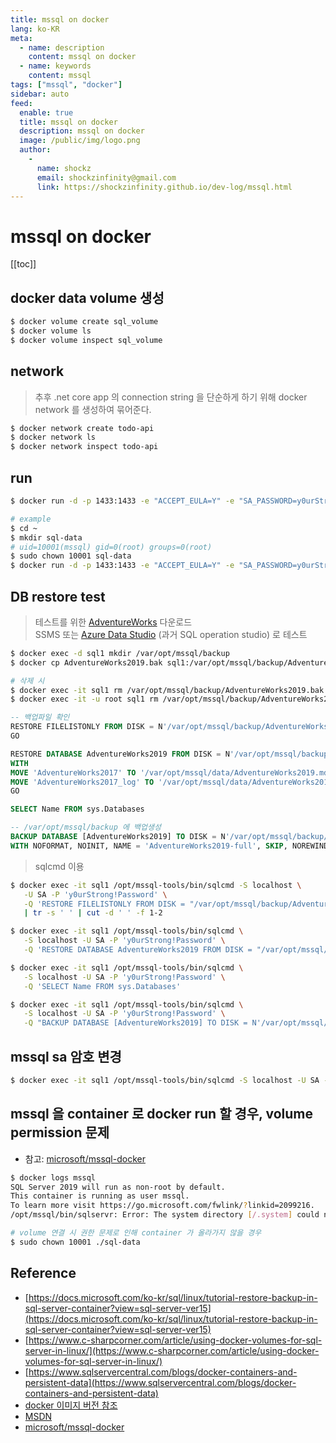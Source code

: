 ```yaml
---
title: mssql on docker
lang: ko-KR
meta:
  - name: description
    content: mssql on docker
  - name: keywords
    content: mssql
tags: ["mssql", "docker"]
sidebar: auto
feed:
  enable: true
  title: mssql on docker
  description: mssql on docker
  image: /public/img/logo.png
  author:
    -
      name: shockz
      email: shockzinfinity@gmail.com
      link: https://shockzinfinity.github.io/dev-log/mssql.html
---
```


# mssql on docker

<TagLinks />

[[toc]]

## docker data volume 생성

```bash
$ docker volume create sql_volume
$ docker volume ls
$ docker volume inspect sql_volume
```

## network

> 추후 .net core app 의 connection string 을 단순하게 하기 위해 docker network 를 생성하여 묶어준다.

```bash
$ docker network create todo-api
$ docker network ls
$ docker network inspect todo-api
```

## run

```bash
$ docker run -d -p 1433:1433 -e "ACCEPT_EULA=Y" -e "SA_PASSWORD=y0urStrong!Password" --network=todo-api --name sql1 -v sql_volume:/var/opt/mssql mcr.microsoft.com/mssql/server:2019-latest

# example
$ cd ~
$ mkdir sql-data
# uid=10001(mssql) gid=0(root) groups=0(root)
$ sudo chown 10001 sql-data
$ docker run -d -p 1433:1433 -e "ACCEPT_EULA=Y" -e "SA_PASSWORD=y0urStrong\!Password" --network=mssql-outer --name mssql -v /home/user/sql-data:/var/opt/mssql mcr.microsoft.com/mssql/server:2019-latest
```

## DB restore test

> 테스트를 위한 [AdventureWorks](https://docs.microsoft.com/ko-kr/sql/samples/adventureworks-install-configure?view=sql-server-ver15&tabs=ssms) 다운로드  
> SSMS 또는 [Azure Data Studio](https://docs.microsoft.com/en-us/sql/azure-data-studio/download-azure-data-studio?view=sql-server-ver15) (과거 SQL operation studio) 로 테스트

```bash
$ docker exec -d sql1 mkdir /var/opt/mssql/backup
$ docker cp AdventureWorks2019.bak sql1:/var/opt/mssql/backup/AdventureWorks2019.bak

# 삭제 시
$ docker exec -it sql1 rm /var/opt/mssql/backup/AdventureWorks2019.bak
$ docker exec -it -u root sql1 rm /var/opt/mssql/backup/AdventureWorks2019.bak
```
```sql
-- 백업파일 확인
RESTORE FILELISTONLY FROM DISK = N'/var/opt/mssql/backup/AdventureWorks2019.bak'
GO

RESTORE DATABASE AdventureWorks2019 FROM DISK = N'/var/opt/mssql/backup/AdventureWorks2019.bak'
WITH
MOVE 'AdventureWorks2017' TO '/var/opt/mssql/data/AdventureWorks2019.mdf',
MOVE 'AdventureWorks2017_log' TO '/var/opt/mssql/data/AdventureWorks2019_log.ldf'
GO

SELECT Name FROM sys.Databases

-- /var/opt/mssql/backup 에 백업생성
BACKUP DATABASE [AdventureWorks2019] TO DISK = N'/var/opt/mssql/backup/AdventureWorks2019_2.bak'
WITH NOFORMAT, NOINIT, NAME = 'AdventureWorks2019-full', SKIP, NOREWIND, NOUNLOAD, STATS = 10
```
> sqlcmd 이용

```bash
$ docker exec -it sql1 /opt/mssql-tools/bin/sqlcmd -S localhost \
   -U SA -P 'y0urStrong!Password' \
   -Q 'RESTORE FILELISTONLY FROM DISK = "/var/opt/mssql/backup/AdventureWorks2019.bak"' \
   | tr -s ' ' | cut -d ' ' -f 1-2

$ docker exec -it sql1 /opt/mssql-tools/bin/sqlcmd \
   -S localhost -U SA -P 'y0urStrong!Password' \
   -Q 'RESTORE DATABASE AdventureWorks2019 FROM DISK = "/var/opt/mssql/backup/AdventureWorks2019.bak" WITH MOVE "AdventureWorks2017" TO "/var/opt/mssql/data/AdventureWorks2019.mdf", MOVE "AdventureWorks2017_log" TO "/var/opt/mssql/data/AdventureWorks2019_log.ldf"'

$ docker exec -it sql1 /opt/mssql-tools/bin/sqlcmd \
   -S localhost -U SA -P 'y0urStrong!Password' \
   -Q 'SELECT Name FROM sys.Databases'

$ docker exec -it sql1 /opt/mssql-tools/bin/sqlcmd \
   -S localhost -U SA -P 'y0urStrong!Password' \
   -Q "BACKUP DATABASE [AdventureWorks2019] TO DISK = N'/var/opt/mssql/backup/AdventureWorks2019_2.bak' WITH NOFORMAT, NOINIT, NAME = 'AdventureWorks2019-full', SKIP, NOREWIND, NOUNLOAD, STATS = 10"
```

## mssql sa 암호 변경

```bash
$ docker exec -it sql1 /opt/mssql-tools/bin/sqlcmd -S localhost -U SA -P "y0urStrong!Password" -Q 'ALTER LOGIN SA WITH PASSWORD="y0urNewStrong!Password"'
```

## mssql 을 container 로 docker run 할 경우, volume permission 문제

- 참고: [microsoft/mssql-docker](https://github.com/microsoft/mssql-docker/issues/615)
```bash
$ docker logs mssql
SQL Server 2019 will run as non-root by default.
This container is running as user mssql.
To learn more visit https://go.microsoft.com/fwlink/?linkid=2099216.
/opt/mssql/bin/sqlservr: Error: The system directory [/.system] could not be created.  Errno [13]

# volume 연결 시 권한 문제로 인해 container 가 올라가지 않을 경우
$ sudo chown 10001 ./sql-data
```

## Reference

- [https://docs.microsoft.com/ko-kr/sql/linux/tutorial-restore-backup-in-sql-server-container?view=sql-server-ver15](https://docs.microsoft.com/ko-kr/sql/linux/tutorial-restore-backup-in-sql-server-container?view=sql-server-ver15)
- [https://www.c-sharpcorner.com/article/using-docker-volumes-for-sql-server-in-linux/](https://www.c-sharpcorner.com/article/using-docker-volumes-for-sql-server-in-linux/)
- [https://www.sqlservercentral.com/blogs/docker-containers-and-persistent-data](https://www.sqlservercentral.com/blogs/docker-containers-and-persistent-data)
- [docker 이미지 버전 참조](https://hub.docker.com/_/microsoft-mssql-server)  
- [MSDN](https://docs.microsoft.com/ko-kr/sql/linux/quickstart-install-connect-docker?view=sql-server-ver15&pivots=cs1-bash)
- [microsoft/mssql-docker](https://github.com/microsoft/mssql-docker/issues/615)
